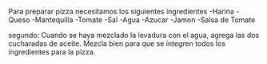 Para preparar pizza necesitamos los siguientes ingredientes
-Harina
-Queso
-Mantequilla
-Tomate
-Sal
-Agua
-Azucar
-Jamon
-Salsa de Tomate

segundo: Cuando se haya mezclado la levadura con el agua, agrega las dos cucharadas de aceite.
Mezcla bien para que se integren todos los ingredientes para la pizza.
